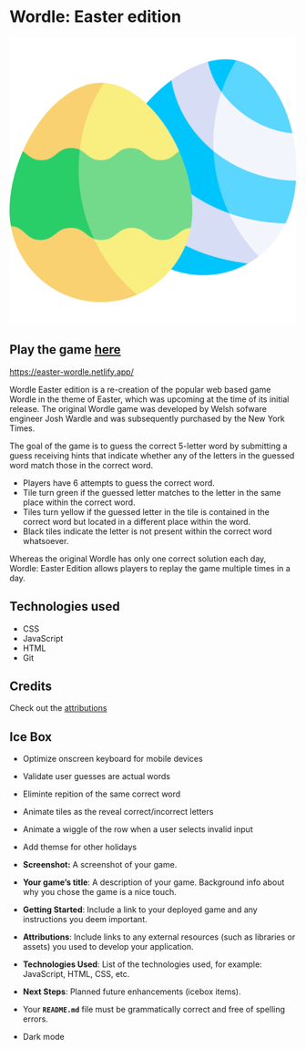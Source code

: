 
# Wordle: Easter edition

![screenshot](./assets/easter-favicon.png)


## Play the game [here]("https://easter-wordle.netlify.app/")
https://easter-wordle.netlify.app/


Wordle Easter edition is a re-creation of the popular web based game Wordle in the theme of Easter, which was upcoming at the time of its initial release.  The original Wordle game was developed by Welsh sofware engineer Josh Wardle and was subsequently purchased by the New York Times.  

The goal of the game is to guess the correct 5-letter word by submitting a guess receiving hints that indicate whether any of the letters in the guessed word match those in the correct word.  
* Players have 6 attempts to guess the correct word. 
* Tile turn green if the guessed letter matches to the letter in the same place within the correct word.  
* Tiles turn yellow if the guessed letter in the tile is contained in the correct word but located in a different place within the word.  
* Black tiles indicate the letter is not present within the correct word whatsoever. 

Whereas the original Wordle has only one correct solution each day, Wordle: Easter Edition allows players to replay the game multiple times in a day.



## Technologies used
* CSS
* JavaScript
* HTML
* Git


## Credits

Check out the [attributions]("./attributions.md")

## Ice Box
- Optimize onscreen keyboard for mobile devices
- Validate user guesses are actual words
- Eliminte repition of the same correct word
- Animate tiles as the reveal correct/incorrect letters
- Animate a wiggle of the row when a user selects invalid input
- Add themse for other holidays


- **Screenshot:** A screenshot of your game.
- **Your game’s title**: A description of your game. Background info about why you chose the game is a nice touch.
- **Getting Started**: Include a link to your deployed game and any instructions you deem important.
- ************************Attributions************************: Include links to any external resources (such as libraries or assets) you used to develop your application.
- **Technologies Used**: List of the technologies used, for example: JavaScript, HTML, CSS, etc.
- **Next Steps**: Planned future enhancements (icebox items).
- Your **`README.md`** file must be grammatically correct and free of spelling errors.

- Dark mode